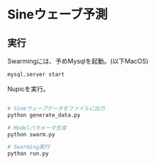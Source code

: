# Sineウェーブ予測

## 実行

Swarmingには、予めMysqlを起動。(以下MacOS)
```sh
mysql.server start
```

Nupicを実行。
```sh

# Sineウェーブデータをファイルに出力
python generate_data.py

# Modelパラメータ生成
python swarm.py

# Swarming実行
python run.py
```
